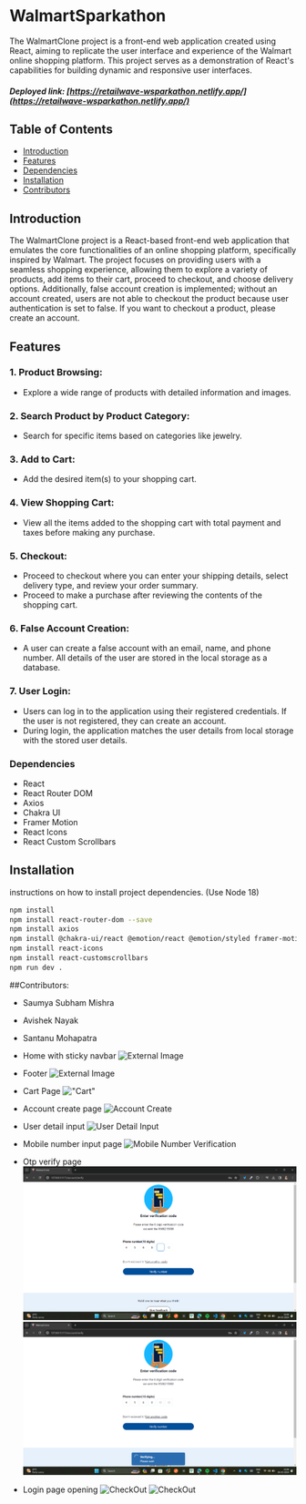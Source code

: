 # WalmartSparkathon

The WalmartClone project is a front-end web application created using React, aiming to replicate the user interface and experience of the Walmart online shopping platform. This project serves as a demonstration of React's capabilities for building dynamic and responsive user interfaces.
##### Deployed link: [https://retailwave-wsparkathon.netlify.app/](https://retailwave-wsparkathon.netlify.app/)

## Table of Contents
- [Introduction](#introduction)
- [Features](#features)
- [Dependencies](#dependencies)
- [Installation](#installation)
- [Contributors](#contributors)

## Introduction

The WalmartClone project is a React-based front-end web application that emulates the core functionalities of an online shopping platform, specifically inspired by Walmart. The project focuses on providing users with a seamless shopping experience, allowing them to explore a variety of products, add items to their cart, proceed to checkout, and choose delivery options. Additionally, false account creation is implemented; without an account created, users are not able to checkout the product because user authentication is set to false. If you want to checkout a product, please create an account.

## Features

### 1. Product Browsing:
- Explore a wide range of products with detailed information and images.

### 2. Search Product by Product Category:
- Search for specific items based on categories like jewelry.

### 3. Add to Cart:
- Add the desired item(s) to your shopping cart.

### 4. View Shopping Cart:
- View all the items added to the shopping cart with total payment and taxes before making any purchase.

### 5. Checkout:
- Proceed to checkout where you can enter your shipping details, select delivery type, and review your order summary.
- Proceed to make a purchase after reviewing the contents of the shopping cart.

### 6. False Account Creation:
- A user can create a false account with an email, name, and phone number. All details of the user are stored in the local storage as a database.

### 7. User Login:
- Users can log in to the application using their registered credentials. If the user is not registered, they can create an account.
- During login, the application matches the user details from local storage with the stored user details.


### Dependencies
- React
- React Router DOM
- Axios
- Chakra UI
- Framer Motion
- React Icons
- React Custom Scrollbars

## Installation
 instructions on how to install project dependencies. (Use Node 18)

```bash
npm install 
npm install react-router-dom --save
npm install axios
npm install @chakra-ui/react @emotion/react @emotion/styled framer-motion
npm install react-icons
npm install react-customscrollbars
npm run dev .
```

##Contributors:
- Saumya Subham Mishra
- Avishek Nayak
- Santanu Mohapatra

- Home with sticky navbar
![External Image](https://i.ibb.co/V2RG2GV/photo-6188507592876212477-w.jpg)
- Footer
![External Image](https://i.ibb.co/1GrYRzg/photo-6188507592876212487-w.jpg)
- Cart  Page
!["Cart"](https://i.ibb.co/HNz9gDn/Cart.png)
- Account create  page
![Account Create](https://i.ibb.co/txFbcNJ/Account-Create.jpg)
- User detail input
![User Detail Input](https://i.ibb.co/NpC5fZK/User-Detail-Input.png)
- Mobile number input page
![Mobile Number Verification](https://i.ibb.co/B42PcYZ/Mobile-Number-Verification.png)
- Otp verify page
![otp](https://github.com/B2Kumar03/Project1Image/blob/main/Account5.png?raw=true)
![otp](https://github.com/B2Kumar03/Project1Image/blob/main/Account6.png?raw=true)
- Login page  opening
![CheckOut](https://i.ibb.co/T1kDfvy/photo-6188507592876212486-w.jpg)
![CheckOut](https://i.ibb.co/1Xhbwdx/Login-Checkout-2.png)

